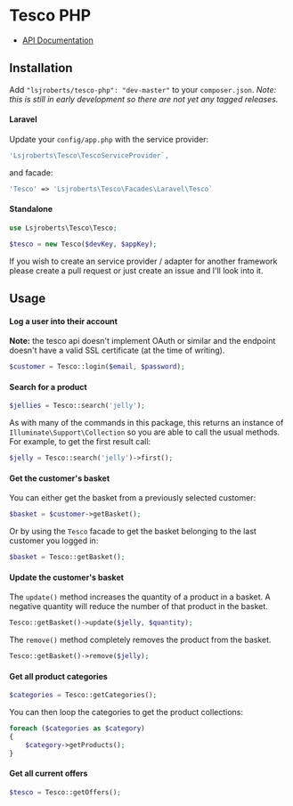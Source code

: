 Tesco PHP
===

- [API Documentation](https://secure.techfortesco.com/tescoapiweb/Tesco%20Grocery%20API%20Beta%201%20Edition%20-%20REST%20Reference%20Guide%201.0.0.26.pdf)

Installation
---

Add `"lsjroberts/tesco-php": "dev-master"` to your `composer.json`. _Note: this is still in early development so there are not yet any tagged releases._

#### Laravel

Update your `config/app.php` with the service provider:

```php
'Lsjroberts\Tesco\TescoServiceProvider`,
```

and facade:

```php
'Tesco' => 'Lsjroberts\Tesco\Facades\Laravel\Tesco`
```

#### Standalone

```php
use Lsjroberts\Tesco\Tesco;

$tesco = new Tesco($devKey, $appKey);
```

If you wish to create an service provider / adapter for another framework please create a pull request or just create an issue and I'll look into it.


Usage
---

#### Log a user into their account

**Note:** the tesco api doesn't implement OAuth or similar and the endpoint doesn't have a valid SSL certificate (at the time of writing).

```php
$customer = Tesco::login($email, $password);
```

#### Search for a product

```php
$jellies = Tesco::search('jelly');
```

As with many of the commands in this package, this returns an instance of `Illuminate\Support\Collection` so you are able to call the usual methods. For example, to get the first result call:

```php
$jelly = Tesco::search('jelly')->first();
```

#### Get the customer's basket

You can either get the basket from a previously selected customer:

```php
$basket = $customer->getBasket();
```

Or by using the `Tesco` facade to get the basket belonging to the last customer you logged in:

```php
$basket = Tesco::getBasket();
```

#### Update the customer's basket

The `update()` method increases the quantity of a product in a basket. A negative quantity will reduce the number of that product in the basket.

```php
Tesco::getBasket()->update($jelly, $quantity);
```

The `remove()` method completely removes the product from the basket.

```php
Tesco::getBasket()->remove($jelly);
```

#### Get all product categories

```php
$categories = Tesco::getCategories();
```

You can then loop the categories to get the product collections:

```php
foreach ($categories as $category)
{
	$category->getProducts();
}
```

#### Get all current offers

```php
$tesco = Tesco::getOffers();
```